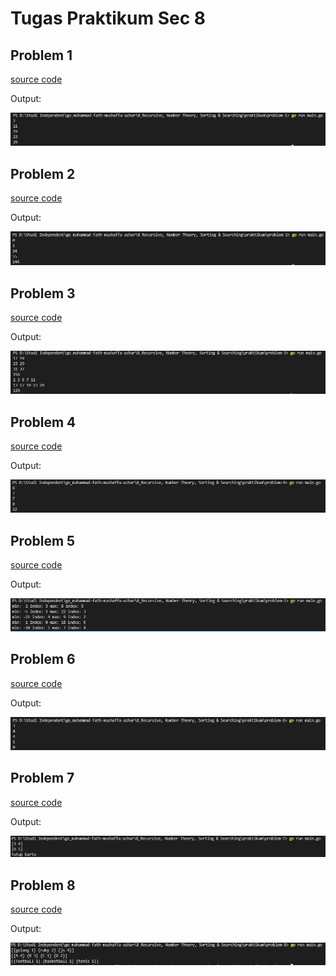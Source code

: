 # Tugas Praktikum Sec 8
## Problem 1
[source code](https://github.com/fshaaa/go_muhammad-fath-mushaffa-azhar/blob/master/8_Recursive%2C%20Number%20Theory%2C%20Sorting%20%26%20Searching/praktikum/problem-1/main.go)

Output:

![problem-1](https://github.com/fshaaa/go_muhammad-fath-mushaffa-azhar/blob/master/8_Recursive%2C%20Number%20Theory%2C%20Sorting%20%26%20Searching/screenshots/problem-1.PNG)

## Problem 2
[source code](https://github.com/fshaaa/go_muhammad-fath-mushaffa-azhar/blob/master/8_Recursive%2C%20Number%20Theory%2C%20Sorting%20%26%20Searching/praktikum/problem-2/main.go)

Output:

![problem-2](https://github.com/fshaaa/go_muhammad-fath-mushaffa-azhar/blob/master/8_Recursive%2C%20Number%20Theory%2C%20Sorting%20%26%20Searching/screenshots/problem-2.PNG)

## Problem 3
[source code](https://github.com/fshaaa/go_muhammad-fath-mushaffa-azhar/blob/master/8_Recursive%2C%20Number%20Theory%2C%20Sorting%20%26%20Searching/praktikum/problem-3/main.go)

Output:

![problem-3](https://github.com/fshaaa/go_muhammad-fath-mushaffa-azhar/blob/master/8_Recursive%2C%20Number%20Theory%2C%20Sorting%20%26%20Searching/screenshots/problem-3.PNG)

## Problem 4
[source code](https://github.com/fshaaa/go_muhammad-fath-mushaffa-azhar/blob/master/8_Recursive%2C%20Number%20Theory%2C%20Sorting%20%26%20Searching/praktikum/problem-4/main.go)

Output:

![problem-4](https://github.com/fshaaa/go_muhammad-fath-mushaffa-azhar/blob/master/8_Recursive%2C%20Number%20Theory%2C%20Sorting%20%26%20Searching/screenshots/problem-4.PNG)

## Problem 5
[source code](https://github.com/fshaaa/go_muhammad-fath-mushaffa-azhar/blob/master/8_Recursive%2C%20Number%20Theory%2C%20Sorting%20%26%20Searching/praktikum/problem-5/main.go)

Output:

![problem-5](https://github.com/fshaaa/go_muhammad-fath-mushaffa-azhar/blob/master/8_Recursive%2C%20Number%20Theory%2C%20Sorting%20%26%20Searching/screenshots/problem-5.PNG)

## Problem 6
[source code](https://github.com/fshaaa/go_muhammad-fath-mushaffa-azhar/blob/master/8_Recursive%2C%20Number%20Theory%2C%20Sorting%20%26%20Searching/praktikum/problem-6/main.go)

Output:

![problem-6](https://github.com/fshaaa/go_muhammad-fath-mushaffa-azhar/blob/master/8_Recursive%2C%20Number%20Theory%2C%20Sorting%20%26%20Searching/screenshots/problem-6.PNG)

## Problem 7
[source code](https://github.com/fshaaa/go_muhammad-fath-mushaffa-azhar/blob/master/8_Recursive%2C%20Number%20Theory%2C%20Sorting%20%26%20Searching/praktikum/problem-7/main.go)

Output:

![problem-7](https://github.com/fshaaa/go_muhammad-fath-mushaffa-azhar/blob/master/8_Recursive%2C%20Number%20Theory%2C%20Sorting%20%26%20Searching/screenshots/problem-7.PNG)

## Problem 8
[source code](https://github.com/fshaaa/go_muhammad-fath-mushaffa-azhar/blob/master/8_Recursive%2C%20Number%20Theory%2C%20Sorting%20%26%20Searching/praktikum/problem-8/main.go)

Output:

![problem-8](https://github.com/fshaaa/go_muhammad-fath-mushaffa-azhar/blob/master/8_Recursive%2C%20Number%20Theory%2C%20Sorting%20%26%20Searching/screenshots/problem-8.PNG)
